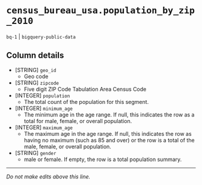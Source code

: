 # `census_bureau_usa.population_by_zip_2010`
`bq-1` | `bigquery-public-data`

## Column details
* [STRING]    `geo_id`
  - Geo code
* [STRING]    `zipcode`
  - Five digit ZIP Code Tabulation Area Census Code
* [INTEGER]   `population`
  - The total count of the population for this segment.
* [INTEGER]   `minimum_age`
  - The minimum age in the age range. If null, this indicates the row as a total for male, female, or overall population.
* [INTEGER]   `maximum_age`
  - The maximum age in the age range. If null, this indicates the row as having no maximum (such as 85 and over) or the row is a total of the male, female, or overall population.
* [STRING]    `gender`
  - male or female. If empty, the row is a total population summary.

-------------------------------------------------------------------------------
*Do not make edits above this line.*

